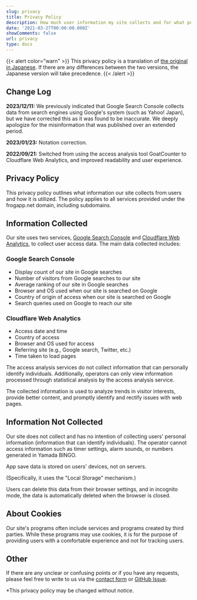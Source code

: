 ```yaml
---
slug: privacy
title: Privacy Policy
description: How much user information my site collects and for what purpose it is used
date: '2021-03-27T00:00:00.000Z'
showComments: false
url: privacy
type: docs
---
```


{{\< alert color="warn" >}}
This privacy policy is a translation of [the original in Japanese](https://frogapp.net/privacy/). If there are any differences between the two versions, the Japanese version will take precedence.
{{\< /alert >}}

## Change Log

**2023/12/11:** We previously indicated that Google Search Console collects data from search engines using Google's system (such as Yahoo! Japan), but we have corrected this as it was found to be inaccurate. We deeply apologize for the misinformation that was published over an extended period.

**2023/01/23:** Notation correction.

**2022/09/21:** Switched from using the access analysis tool GoatCounter to Cloudflare Web Analytics, and improved readability and user experience.

## Privacy Policy

This privacy policy outlines what information our site collects from users and how it is utilized. The policy applies to all services provided under the frogapp.net domain, including subdomains.

## Information Collected

Our site uses two services, [Google Search Console](https://search.google.com/search-console/) and [Cloudflare Web Analytics](https://www.cloudflare.com/web-analytics/), to collect user access data. The main data collected includes:

### Google Search Console

* Display count of our site in Google searches
* Number of visitors from Google searches to our site
* Average ranking of our site in Google searches
* Browser and OS used when our site is searched on Google
* Country of origin of access when our site is searched on Google
* Search queries used on Google to reach our site

### Cloudflare Web Analytics

* Access date and time
* Country of access
* Browser and OS used for access
* Referring site (e.g., Google search, Twitter, etc.)
* Time taken to load pages

The access analysis services do not collect information that can personally identify individuals. Additionally, operators can only view information processed through statistical analysis by the access analysis service.

The collected information is used to analyze trends in visitor interests, provide better content, and promptly identify and rectify issues with web pages.

## Information Not Collected

Our site does not collect and has no intention of collecting users' personal information (information that can identify individuals). The operator cannot access information such as timer settings, alarm sounds, or numbers generated in Yamada BINGO.

App save data is stored on users' devices, not on servers.

(Specifically, it uses the "Local Storage" mechanism.)

Users can delete this data from their browser settings, and in incognito mode, the data is automatically deleted when the browser is closed.

## About Cookies

Our site's programs often include services and programs created by third parties. While these programs may use cookies, it is for the purpose of providing users with a comfortable experience and not for tracking users.

## Other

If there are any unclear or confusing points or if you have any requests, please feel free to write to us via the [contact form](/en/contact) or [GitHub Issue](https://github.com/r-40021/new-portfolio-and-blog/issues).

\*This privacy policy may be changed without notice.
